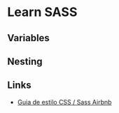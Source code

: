 # Learn SASS

## Variables

## Nesting

## Links

- [Guia de estilo CSS / Sass Airbnb](https://github.com/felipevolpatto/css-style-guide)
